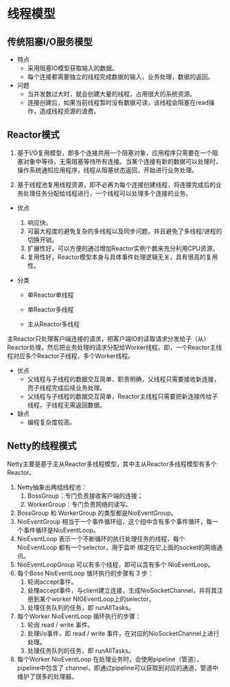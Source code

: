 线程模型
===

传统阻塞I/O服务模型
---
* 特点
  * 采用阻塞IO模型获取输入的数据。
  * 每个连接都需要独立的线程完成数据的输入，业务处理，数据的返回。
* 问题
  * 当并发数过大时，就会创建大量的线程，占用很大的系统资源。
  * 连接创建后，如果当前线程暂时没有数据可读，该线程会阻塞在read操作，造成线程资源的浪费。

Reactor模式
---

1. 基于I/O复用模型，即多个连接共用一个阻塞对象，应用程序只需要在一个阻塞对象中等待，无需阻塞等待所有连接。当某个连接有新的数据可以处理时，操作系统通知应用程序，线程从阻塞状态返回，开始进行业务处理。

2. 基于线程池复用线程资源，即不必再为每个连接创建线程，将连接完成后的业务处理任务分配给线程进行，一个线程可以处理多个连接的业务。

* 优点
	1. 响应快。
	2. 可最大程度的避免复杂的多线程以及同步问题，并且避免了多线程/进程的切换开销。
	3. 扩展性好，可以方便的通过增加Reactor实例个数来充分利用CPU资源。
	4. 复用性好，Reactor模型本身与具体事件处理逻辑无关，具有很高的复用性。

* 分类
	* 单Reactor单线程

	* 单Reactor多线程

	* 主从Reactor多线程

主Reactor只处理客户端连接的请求，把客户端IO的读取请求分发给子（从）Reactor处理，然后把业务处理的请求分配给Worker线程。即，一个Reactor主线程对应多个Reactor子线程，多个Worker线程。

* 优点
	* 父线程与子线程的数据交互简单、职责明确，父线程只需要接收新连接，而子线程完成后续业务处理。
	* 父线程与子线程的数据交互简单，Reactor主线程只需要把新连接传给子线程，子线程无需返回数据。
* 缺点
	* 编程复杂度较高。
   
Netty的线程模式
---
Netty主要是基于主从Reactor多线程模型，其中主从Reactor多线程模型有多个Reactor。

1. Netty抽象出两组线程池：
	1. BossGroup：专门负责接收客户端的连接；
	2. WorkerGroup：专门负责网络的读写。
2. BossGroup 和 WorkerGroup 的类型都是NioEventGroup。
3. NioEventGroup 相当于一个事件循环组，这个组中含有多个事件循环，每一个事件循环是NioEventLoop。
4. NioEventLoop 表示一个不断循环的执行处理任务的线程，每个NioEventLoop 都有一个selector，用于监听 绑定在它上面的socket的网络通讯。
5. NioEventLoopGroup 可以有多个线程，即可以含有多个 NioEventLoop。
6. 每个Boss NioEventLoop 循环执行的步骤有 3 步：
	1. 轮询accept事件。
	2. 处理accept事件，与client建立连接，生成NioSocketChannel，并将其注册到某个worker NIOEventLoop上的selector。
	3. 处理任务队列的任务，即 runAllTasks。
7. 每个Worker NioEventLoop 循环执行的步骤：
	1. 轮询 read / write 事件。
	2. 处理i/o事件，即 read / write 事件，在对应的NioSocketChannel上进行处理。
	3. 处理任务队列的任务，即 runAllTasks。
8. 每个Worker NioEventLoop 在处理业务时，会使用pipeline（管道），pipeline中包含了 channel，即通过pipeline可以获取到对应的通道，管道中维护了很多的处理器。



